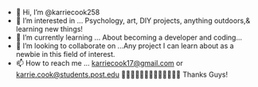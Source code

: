 - 👋 Hi, I’m @karriecook258
- 👀 I’m interested in ... Psychology, art, DIY projects, anything outdoors,& learning new things!
- 🌱 I’m currently learning ... About becoming a developer and coding... 
- 💞️ I’m looking to collaborate on ...Any project I can learn about as a newbie in this field of interest.
- 📫 How to reach me ... karriecook17@gmail.com or karrie.cook@students.post.edu
🤘🏻💜🙋🏻‍♀️🌺✌🏻👊🏻🤚🏻 Thanks Guys! 
<!---
karriecook258/karriecook258 is a ✨ special ✨ repository because its `README.md` (this file) appears on your GitHub profile.
You can click the Preview link to take a look at your changes.
--->
